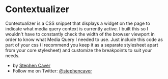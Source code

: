 # Contextualizer

Contextualizer is a CSS snippet that displays a widget on the page to indicate what media query context is currently active. I built this so I wouldn't have to constantly check the width of the browser viewport in order to know what Media Query I needed to use. Just include this code as part of your css (I recommend you keep it as a separate stylesheet apart from your core stylesheet) and customize the breakpoints to suit your needs.

* by [Stephen Caver](http://stephencaver.com)
* Follow me on Twitter: [@stephencaver](http://twitter.com/stephencaver)